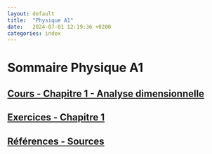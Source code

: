 ```yaml
---
layout: default
title:  "Physique A1"
date:   2024-07-01 12:19:36 +0200
categories: index
---
```


# Sommaire Physique A1

## [Cours - Chapitre 1 - Analyse dimensionnelle](Physique_MPSI_1.markdown)

## [Exercices - Chapitre 1](Physique_MPSI_1_EX.markdown)

## [Références - Sources](ref.markdown)